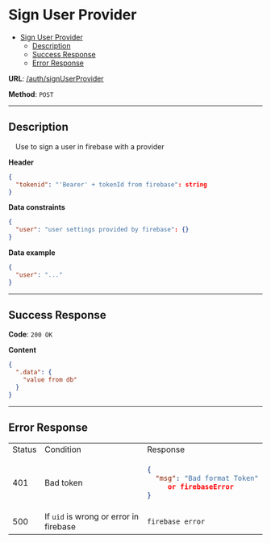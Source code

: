 # Sign User Provider
- [Sign User Provider](#sign-user-provider)
    - [Description](#description)
    - [Success Response](#success-response)
    - [Error Response](#error-response)

**URL**: [/auth/signUserProvider]()

**Method**: `POST`

---

## Description
&emsp;Use to sign a user in firebase with a provider

**Header**

```json
{
  "tokenid": "'Bearer' + tokenId from firebase": string
}
```

**Data constraints**

```json
{
  "user": "user settings provided by firebase": {}
}
```

**Data example**

```json
{
  "user": "..."
}
```
---
## Success Response

**Code**: `200 OK`

**Content**

```json
{
  ".data": {
    "value from db"
  }
}
```
---
## Error Response

<table>
<tr>
<td> Status </td> <td> Condition </td> <td> Response </td>
</tr>

<tr>
<td> 401 </td>
<td>Bad token</td>
<td>

```json
{
  "msg": "Bad format Token"
     or firebaseError
}
```

</td>
</tr>
<tr>
<td> 500 </td>
<td>If <code>uid</code> is wrong or error in firebase</td>
<td>

```
firebase error
```

</td>
</tr>

</table>
